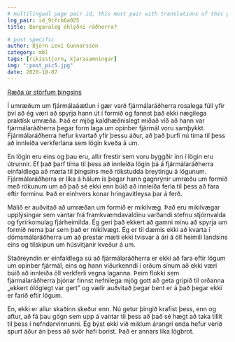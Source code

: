 ```yaml
---
# multilingual page pair id, this must pair with translations of this page. (This name must be unique)
lng_pair: id_9cfcb6a025
title: Borgaraleg óhlýðni ráðherra?

# post specific
author: Björn Leví Gunnarsson
category: mbl
tags: [rikisstjorn, kjarasamningar]
img: ":post_pic5.jpg"
date: 2020-10-07
---
```


[Ræða úr störfum þingsins](https://www.facebook.com/bjornlevi/posts/10158969714321869)

Í umræðum um fjármálaáætlun í gær varð fjármálaráðherra rosalega fúll yfir því að ég væri að spyrja hann út í formið og fannst það ekki nægilega praktísk umræða. Það er mjög kaldhæðnislegt miðað við að hann var fjármálaráðherra þegar form laga um opinber fjármál voru samþykkt. Fjármálaráðherra hefur kvartað yfir þessu áður, að það þurfi nú tíma til þess að innleiða verkferlana sem lögin kveða á um. 

En lögin eru eins og þau eru, allir frestir sem voru byggðir inn í lögin eru útrunnir. Ef það þarf tíma til þess að innleiða lögin þá á fjármálaráðherra einfaldlega að mæta til þingsins með rökstudda breytingu á lögunum. Fjármálaráðherra er líka á hálum ís þegar hann gagnrýnir umræðu um formið með rökunum um að það sé ekki enn búið að innleiða ferla til þess að fara eftir forminu. Það er einhvers konar hringavitleysa þar á ferð.

Málið er auðvitað að umræðan um formið er mikilvæg. Það eru mikilvægar upplýsingar sem vantar frá framkvæmdavaldinu varðandi stefnu stjórnvalda og fyrirkomulag fjárheimilda. Ég geri það ekkert að gamni mínu að spyrja um formið nema þar sem það er mikilvægt. Ég er til dæmis ekki að kvarta í dómsmálaráðherra um að prestar mæti ekki tvisvar á ári á öll heimili landsins eins og tilskipun um húsvitjanir kveður á um. 

Staðreyndin er einfaldlega sú að fjármálaráðherra er ekki að fara eftir lögum um opinber fjármál, eins og hann viðurkenndi í orðum sínum að ekki væri búið að innleiða öll verkferli vegna laganna. Þeim flokki sem fjármálaráðherra þjónar finnst nefnilega mjög gott að geta gripið til orðanna „ekkert ólöglegt var gert” og vælir auðvitað þegar bent er á það þegar ekki er farið eftir lögum. 

En, ekki er allur skaðinn skeður enn. Nú getur þingið krafist þess, enn og aftur, að fá þau gögn sem upp á vantar til þess að það sé hægt að taka tillit til þess í nefndarvinnunni. Ég býst ekki við miklum árangri enda hefur verið spurt áður án þess að svör hafi borist. Það er annars líka lögbrot. 
